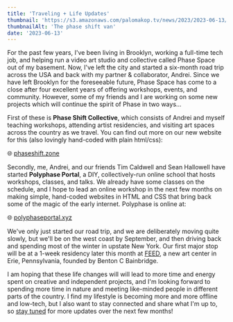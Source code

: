 ```yaml
---
title: 'Traveling + Life Updates'
thumbnail: 'https://s3.amazonaws.com/palomakop.tv/news/2023/2023-06-13/van.jpg'
thumbnailAlt: 'The phase shift van'
date: '2023-06-13'
---
```


<p>
  For the past few years, I've been living in Brooklyn, working a full-time tech job, and helping run a video art studio and collective called Phase Space out of my basement. Now, I've left the city and started a six-month road trip across the USA and back with my partner &amp; collaborator, Andrei. Since we have left Brooklyn for the foreseeable future, Phase Space has come to a close after four excellent years of offering workshops, events, and community. However, some of my friends and I are working on some new projects which will continue the spirit of Phase in two ways...
  </p>
<p>
  First of these is <b>Phase Shift Collective</b>, which consists of Andrei and myself teaching workshops, attending artist residencies, and visiting art spaces across the country as we travel. You can find out more on our new website for this (also lovingly hand-coded with plain html/css):
  </p>
<p>
  🌐 <a href="https://phaseshift.zone" rel="noopener" target="_blank">phaseshift.zone</a>
</p>
<p>
  Secondly, me, Andrei, and our friends Tim Caldwell and Sean Hallowell have started <b>Polyphase Portal</b>, a DIY, collectively-run online school that hosts workshops, classes, and talks. We already have some classes on the schedule, and I hope to lead an online workshop in the next few months on making simple, hand-coded websites in HTML and CSS that bring back some of the magic of the early internet. Polyphase is online at:
  </p>
<p>
  🌐 <a href="https://polyphaseportal.xyz" rel="noopener" target="_blank">polyphaseportal.xyz</a>
</p>
<p>
  We've only just started our road trip, and we are deliberately moving quite slowly, but we'll be on the west coast by September, and then driving back and spending most of the winter in upstate New York. Our first major stop will be at a 1-week residency later this month at <a href="https://feed.art" rel="noopener" target="_blank">FEED</a>, a new art center in Erie, Pennsylvania, founded by Benton C Bainbridge.
  </p>
<p>
  I am hoping that these life changes will will lead to more time and energy spent on creative and independent projects, and I'm looking forward to spending more time in nature and meeting like-minded people in different parts of the country. I find my lifestyle is becoming more and more offline and low-tech, but I also want to stay connected and share what I'm up to, so <a href="/newsletter">stay tuned</a> for more updates over the next few months!
  </p>
